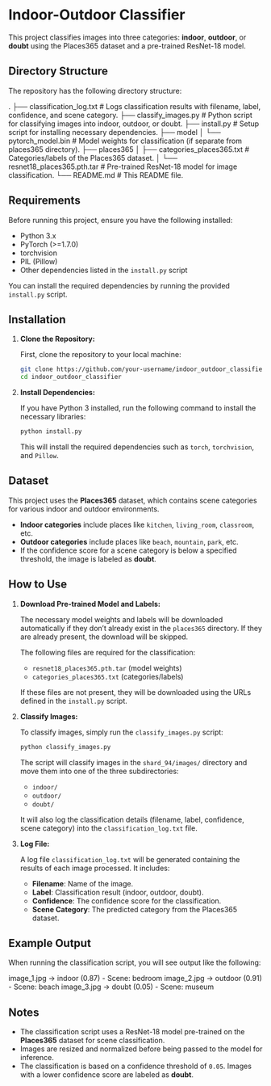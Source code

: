 # Indoor-Outdoor Classifier

This project classifies images into three categories: **indoor**, **outdoor**, or **doubt** using the Places365 dataset and a pre-trained ResNet-18 model.

## Directory Structure

The repository has the following directory structure:

.
├── classification_log.txt # Logs classification results with filename, label, confidence, and scene category.
├── classify_images.py # Python script for classifying images into indoor, outdoor, or doubt.
├── install.py # Setup script for installing necessary dependencies.
├── model
│ └── pytorch_model.bin # Model weights for classification (if separate from places365 directory).
├── places365
│ ├── categories_places365.txt # Categories/labels of the Places365 dataset.
│ └── resnet18_places365.pth.tar # Pre-trained ResNet-18 model for image classification.
└── README.md # This README file.


## Requirements

Before running this project, ensure you have the following installed:

- Python 3.x
- PyTorch (>=1.7.0)
- torchvision
- PIL (Pillow)
- Other dependencies listed in the `install.py` script

You can install the required dependencies by running the provided `install.py` script.

## Installation

1. **Clone the Repository:**

    First, clone the repository to your local machine:

    ```bash
    git clone https://github.com/your-username/indoor_outdoor_classifier.git
    cd indoor_outdoor_classifier
    ```

2. **Install Dependencies:**

    If you have Python 3 installed, run the following command to install the necessary libraries:

    ```bash
    python install.py
    ```

    This will install the required dependencies such as `torch`, `torchvision`, and `Pillow`.

## Dataset

This project uses the **Places365** dataset, which contains scene categories for various indoor and outdoor environments.

- **Indoor categories** include places like `kitchen`, `living_room`, `classroom`, etc.
- **Outdoor categories** include places like `beach`, `mountain`, `park`, etc.
- If the confidence score for a scene category is below a specified threshold, the image is labeled as **doubt**.

## How to Use

1. **Download Pre-trained Model and Labels:**

    The necessary model weights and labels will be downloaded automatically if they don’t already exist in the `places365` directory. If they are already present, the download will be skipped.

    The following files are required for the classification:
    - `resnet18_places365.pth.tar` (model weights)
    - `categories_places365.txt` (categories/labels)

    If these files are not present, they will be downloaded using the URLs defined in the `install.py` script.

2. **Classify Images:**

    To classify images, simply run the `classify_images.py` script:

    ```bash
    python classify_images.py
    ```

    The script will classify images in the `shard_94/images/` directory and move them into one of the three subdirectories:
    - `indoor/`
    - `outdoor/`
    - `doubt/`

    It will also log the classification details (filename, label, confidence, scene category) into the `classification_log.txt` file.

3. **Log File:**

    A log file `classification_log.txt` will be generated containing the results of each image processed. It includes:
    - **Filename**: Name of the image.
    - **Label**: Classification result (indoor, outdoor, doubt).
    - **Confidence**: The confidence score for the classification.
    - **Scene Category**: The predicted category from the Places365 dataset.

## Example Output

When running the classification script, you will see output like the following:

image_1.jpg → indoor (0.87) - Scene: bedroom
image_2.jpg → outdoor (0.91) - Scene: beach
image_3.jpg → doubt (0.05) - Scene: museum


## Notes

- The classification script uses a ResNet-18 model pre-trained on the **Places365** dataset for scene classification.
- Images are resized and normalized before being passed to the model for inference.
- The classification is based on a confidence threshold of `0.05`. Images with a lower confidence score are labeled as **doubt**.
